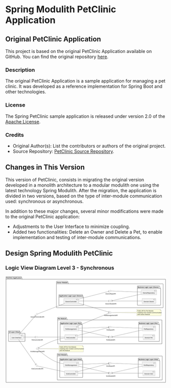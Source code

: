 # Spring Modulith PetClinic Application

## Original PetClinic Application

This project is based on the original PetClinic Application available on GitHub. You can find the original repository [here](https://github.com/spring-projects/spring-petclinic/tree/main).

### Description

The original PetClinic Application is a sample application for managing a pet clinic. It was developed as a reference implementation for Spring Boot and other technologies.

### License

The Spring PetClinic sample application is released under version 2.0 of the [Apache License](https://www.apache.org/licenses/LICENSE-2.0).

### Credits

- Original Author(s): List the contributors or authors of the original project.
- Source Repository: [PetClinic Source Repository](https://github.com/spring-projects/spring-petclinic/tree/main).

## Changes in This Version

This version of PetClinic, consists in migrating the original version developed in a monolith architecture to a modular modulith one using the latest technology Spring Modulith.
After the migration, the application is divided in two versions, based on the type of inter-module communication used: synchronous or asynchronous.

In addition to these major changes, several minor modifications were made to the original PetClinic application:
  - Adjustments to the User Interface to minimize coupling.
  - Added two functionalities: Delete an Owner and Delete a Pet, to enable implementation and testing of inter-module communications.

## Design Spring Modulith PetClinic

### Logic View Diagram Level 3 - Synchronous
![Synchronous](./docs/svg/PetClinic_VL_L3.svg)

